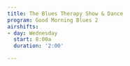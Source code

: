 ```yaml
---
title: The Blues Therapy Show & Dance
program: Good Morning Blues 2
airshifts:
- day: Wednesday
  start: 8:00a
  duration: '2:00'

---
```


